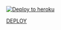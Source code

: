 

[![Deploy to heroku](https://www.herokucdn.com/deploy/button.svg)](https://heroku.com/deploy)

[DEPLOY](https://heroku.com/deploy?template=https://github.com/MaxWizardBot/HogaMaraShara/tree/master)
